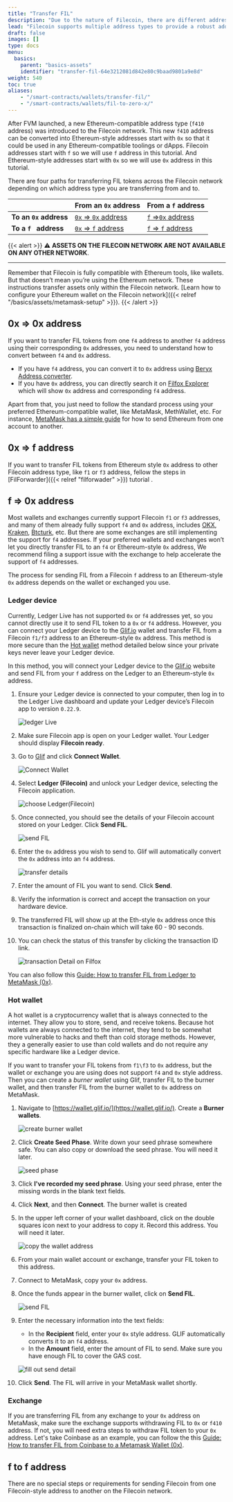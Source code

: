 ```yaml
---
title: "Transfer FIL"
description: "Due to the nature of Filecoin, there are different address types in the Filecoin network. The process for transferring FIL between addresses can be a bit nuanced. This page explains the process for transferring FIL."
lead: "Filecoin supports multiple address types to provide a robust address format that is secure, reliable, and scalable. The process for transferring FIL between addresses can be a bit nuanced. This page explains the process for transferring FIL."
draft: false
images: []
type: docs
menu:
  basics:
    parent: "basics-assets"
    identifier: "transfer-fil-64e3212081d842e80c9baad9801a9e8d"
weight: 540
toc: true
aliases:
    - "/smart-contracts/wallets/transfer-fil/"
    - "/smart-contracts/wallets/fil-to-zero-x/"
---
```


After FVM launched,  a new Ethereum-compatible address type (`f410` address) was introduced to the Filecoin network. This new `f410` address can be converted into Ethereum-style addresses start with `0x` so that it could be used in any Ethereum-compatible toolings or dApps. Filecoin addresses start with `f` so we will use `f` address in this tutorial. And Ethereum-style addresses start with `0x` so we will use `0x` address in this tutorial. 

There are four paths for transferring FIL tokens across the Filecoin network depending on which address type you are transferring from and to.

|   | From an `0x` address | From a `f` address |
| --- | --- | --- |
| **To an `0x` address** | [`0x` => `0x` address](#eth-style-address-to-eth-style-address) | [`f` =>`0x` address](#filecoin-to-eth-style-address) |
| **To a `f ` address** | [`0x` => `f` address](#eth-style-address-to-filecoin) | [`f` => `f` address](#filecoin-to-filecoin) |

{{< alert >}}
⚠️ **ASSETS ON THE FILECOIN NETWORK ARE NOT AVAILABLE ON ANY OTHER NETWORK**.<hr>Remember that Filecoin is fully compatible with Ethereum tools, like wallets. But that doesn’t mean you’re using the Ethereum network. These instructions transfer assets only within the Filecoin network. [Learn how to configure your Ethereum wallet on the Filecoin network]({{< relref "/basics/assets/metamask-setup" >}}).
{{< /alert >}}

## 0x => 0x address

If you want to transfer FIL tokens from one `f4` address to another `f4` address using their corresponding `0x` addresses, you need to understand how to convert between `f4` and `0x` address. 

- If you have `f4` address, you can convert it to `0x` address using [Beryx Address converter](https://beryx.zondax.ch/address_converter).
- If you have `0x` address, you can directly search it on [Filfox Explorer](https://filfox.info/en) which will show `0x` address and corresponding `f4` address.

Apart from that, you just need to follow the standard process using your preferred Ethereum-compatible wallet, like MetaMask, MethWallet, etc. For instance,  [MetaMask has a simple guide](https://support.metamask.io/hc/en-us/articles/360015488931-How-to-send-tokens-from-your-MetaMask-wallet) for how to send Ethereum from one account to another.

## 0x => f address

If you want to transfer FIL tokens from Ethereum style `0x` address to other Filecoin address type, like `f1` or `f3` address, fellow the steps in [FilForwarder]({{< relref "filforwader" >}}) tutorial .

## f => 0x address

Most wallets and exchanges currently support Filecoin `f1` or `f3` addresses, and many of them already fully support `f4` and `0x` address, includes [OKX](https://www.okx.com/markets/prices/filecoin-fil), [Kraken](https://www.kraken.com/), [Btcturk](https://www.btcturk.com/), etc. But there are some exchanges are still implementing the support for `f4` addresses. If your preferred wallets and exchanges won’t let you directly transfer FIL to an `f4` or Ethereum-style `0x` address, We recommend filing a support issue with the exchange to help accelerate the support of `f4` addresses. 

The process for sending FIL from a Filecoin `f` address to an Ethereum-style `0x`  address depends on the wallet or exchanged you use. 

### Ledger device

Currently, Ledger Live has not supported `0x` or `f4` addresses yet, so you cannot directly use it to send FIL token to a `0x` or `f4`  address. However, you can connect your Ledger device to the [Glif.io](https://www.glif.io/s) wallet and transfer FIL from a Filecoin `f1/f3` address to an Ethereum-style `0x` address. This method is more secure than the [Hot wallet](#hot-wallet) method detailed below since your private keys never leave your Ledger device.

In this method, you will connect your Ledger device to the [Glif.io](https://www.glif.io/) website and send FIL from your `f` address on the Ledger to an Ethereum-style `0x` address.

1. Ensure your Ledger device is connected to your computer, then log in to the Ledger Live dashboard and update your Ledger device’s Filecoin app to version `0.22.9`.

   ![ledger Live](ledgerLive.png)

1. Make sure Filecoin app is open on your Ledger wallet. Your Ledger should display **Filecoin ready**.

1. Go to [Glif](https://glif.io) and click **Connect Wallet**.

   ![Connect Wallet](connectWallet.png)

1. Select **Ledger (Filecoin)** and unlock your Ledger device, selecting the Filecoin application.

   ![choose Ledger(Filecoin)](LedgerFilecoin.png)

1. Once connected, you should see the details of your Filecoin account stored on your Ledger. Click **Send FIL**.

   ![send FIL](sendFIL.png)

1. Enter the `0x` address you wish to send to. Glif will automatically convert the `0x` address into an `f4` address.

   ![transfer details](sendDetail.png)

1. Enter the amount of FIL you want to send. Click **Send**.

1. Verify the information is correct and accept the transaction on your hardware device.

1. The transferred FIL will show up at the Eth-style `0x` address once this transaction is finalized on-chain which will take 60 - 90 seconds.

1. You can check the status of this transfer by clicking the transaction ID link.

   ![transaction Detail on Filfox](transactionDetail.png)

You can also follow this [Guide: How to transfer FIL from Ledger to MetaMask (0x)](https://blog.filecointldr.io/guide-how-to-transfer-fil-from-ledger-to-metamask-0x-9760f869b28e).

### Hot wallet

A hot wallet is a cryptocurrency wallet that is always connected to the internet. They allow you to store, send, and receive tokens. Because hot wallets are always connected to the internet, they tend to be somewhat more vulnerable to hacks and theft than cold storage methods. However, they a generally easier to use than cold wallets and do not require any specific hardware like a Ledger device.

If you want to transfer your FIL tokens from `f1\f3`  to `0x` address, but the wallet or exchange you are using does not support `f4` and `0x` style address. Then you can create a _burner wallet_ using Glif, transfer FIL to the burner wallet, and then transfer FIL from the burner wallet to `0x` address on MetaMask.

1. Navigate to [https://wallet.glif.io/](https://wallet.glif.io/). Create a **Burner wallets**.

   ![create burner wallet](burnerWallet.png)

1. Click **Create Seed Phase**. Write down your seed phrase somewhere safe. You can also copy or download the seed phrase. You will need it later.

   ![seed phase](seedPhase.png)

1. Click **I've recorded my seed phrase**. Using your seed phrase, enter the missing words in the blank text fields. 

1. Click **Next**, and then **Connect**. The burner wallet is created 

1. In the upper left corner of your wallet dashboard, click on the double squares icon next to your address to copy it. Record this address. You will need it later.

   ![copy the wallet address](walletAddress.png)

1. From your main wallet account or exchange, transfer your FIL token to this address.

1. Connect to MetaMask, copy your `0x` address.

1. Once the funds appear in the burner wallet, click on **Send FIL**.

   ![send FIL](sendFIL.png)

1. Enter the necessary information into the text fields:
   - In the **Recipient** field, enter your `0x` style address. GLIF automatically converts it to an `f4` address.
   - In the **Amount** field, enter the amount of FIL to send. Make sure you have enough FIL to cover the GAS cost.

   ![fill out send detail](sendDetail.png)

1. Click **Send**. The FIL will arrive in your MetaMask wallet shortly.

### Exchange

If you are transferring FIL from any exchange to your `0x` address on MetaMask, make sure the exchange supports withdrawing FIL to `0x` or `f410` address. If not, you will need extra steps to withdraw FIL token to your `0x` address. Let's take Coinbase as an example, you can follow the this [Guide: How to transfer FIL from Coinbase to a Metamask Wallet (0x)](https://filecointldr.io/article/guide-how-to-transfer-fil-from-coinbase-to-a-metamask-wallet-0x).

## f to f address

There are no special steps or requirements for sending Filecoin from one Filecoin-style address to another on the Filecoin network.
